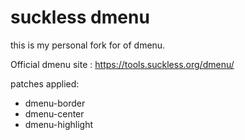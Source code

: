 # suckless dmenu

this is my personal fork for of dmenu.

Official dmenu site : <https://tools.suckless.org/dmenu/>

patches applied:
- dmenu-border
- dmenu-center
- dmenu-highlight
